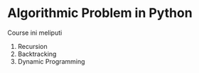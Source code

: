 # Algorithmic Problem in Python

Course ini meliputi
1. Recursion
2. Backtracking
3. Dynamic Programming